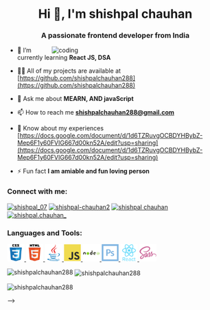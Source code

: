 <h1 align="center">Hi 👋, I'm shishpal chauhan</h1>
<h3 align="center">A passionate frontend developer from India</h3>

<img align="right" alt="coding" width="400" src="https://media.tenor.com/flflC6GFzO8AAAAM/sultan-alrefaei-programmer.gif">



- 🌱 I’m currently learning **React JS, DSA**

- 👨‍💻 All of my projects are available at [https://github.com/shishpalchauhan288](https://github.com/shishpalchauhan288)

- 💬 Ask me about **MEARN, AND javaScript**

- 📫 How to reach me **shishpalchauhan288@gmail.com**

- 📄 Know about my experiences [https://docs.google.com/document/d/1d6TZRuvgOCBDYHBybZ-Mep6F1y60FVIG667d00kn52A/edit?usp=sharing](https://docs.google.com/document/d/1d6TZRuvgOCBDYHBybZ-Mep6F1y60FVIG667d00kn52A/edit?usp=sharing)

- ⚡ Fun fact **I am amiable and fun loving person**

<h3 align="left">Connect with me:</h3>
<p align="left">
<a href="https://twitter.com/shishpal_07" target="blank"><img align="center" src="https://raw.githubusercontent.com/rahuldkjain/github-profile-readme-generator/master/src/images/icons/Social/twitter.svg" alt="shishpal_07" height="30" width="40" /></a>
<a href="https://linkedin.com/in/shishpal-chauhan2" target="blank"><img align="center" src="https://raw.githubusercontent.com/rahuldkjain/github-profile-readme-generator/master/src/images/icons/Social/linked-in-alt.svg" alt="shishpal-chauhan2" height="30" width="40" /></a>
<a href="https://fb.com/shishpal chauhan" target="blank"><img align="center" src="https://raw.githubusercontent.com/rahuldkjain/github-profile-readme-generator/master/src/images/icons/Social/facebook.svg" alt="shishpal chauhan" height="30" width="40" /></a>
<a href="https://instagram.com/shishpal.chauhan_" target="blank"><img align="center" src="https://raw.githubusercontent.com/rahuldkjain/github-profile-readme-generator/master/src/images/icons/Social/instagram.svg" alt="shishpal.chauhan_" height="30" width="40" /></a>
</p>

<h3 align="left">Languages and Tools:</h3>
<p align="left"> <a href="https://www.w3schools.com/css/" target="_blank" rel="noreferrer"> <img src="https://raw.githubusercontent.com/devicons/devicon/master/icons/css3/css3-original-wordmark.svg" alt="css3" width="40" height="40"/> </a> <a href="https://www.w3.org/html/" target="_blank" rel="noreferrer"> <img src="https://raw.githubusercontent.com/devicons/devicon/master/icons/html5/html5-original-wordmark.svg" alt="html5" width="40" height="40"/> </a> <a href="https://www.java.com" target="_blank" rel="noreferrer"> <img src="https://raw.githubusercontent.com/devicons/devicon/master/icons/java/java-original.svg" alt="java" width="40" height="40"/> </a> <a href="https://developer.mozilla.org/en-US/docs/Web/JavaScript" target="_blank" rel="noreferrer"> <img src="https://raw.githubusercontent.com/devicons/devicon/master/icons/javascript/javascript-original.svg" alt="javascript" width="40" height="40"/> </a> <a href="https://nodejs.org" target="_blank" rel="noreferrer"> <img src="https://raw.githubusercontent.com/devicons/devicon/master/icons/nodejs/nodejs-original-wordmark.svg" alt="nodejs" width="40" height="40"/> </a> <a href="https://www.photoshop.com/en" target="_blank" rel="noreferrer"> <img src="https://raw.githubusercontent.com/devicons/devicon/master/icons/photoshop/photoshop-line.svg" alt="photoshop" width="40" height="40"/> </a> <a href="https://reactjs.org/" target="_blank" rel="noreferrer"> <img src="https://raw.githubusercontent.com/devicons/devicon/master/icons/react/react-original-wordmark.svg" alt="react" width="40" height="40"/> </a> <a href="https://sass-lang.com" target="_blank" rel="noreferrer"> <img src="https://raw.githubusercontent.com/devicons/devicon/master/icons/sass/sass-original.svg" alt="sass" width="40" height="40"/> </a> </p>

<p><img align="left" src="https://github-readme-stats.vercel.app/api/top-langs?username=shishpalchauhan288&show_icons=true&locale=en&layout=compact" alt="shishpalchauhan288" /></p>

<p>&nbsp;<img align="center" src="https://github-readme-stats.vercel.app/api?username=shishpalchauhan288&show_icons=true&locale=en" alt="shishpalchauhan288" /></p>

<p><img align="center" src="https://github-readme-streak-stats.herokuapp.com/?user=shishpalchauhan288&" alt="shishpalchauhan288" /></p>
-->

